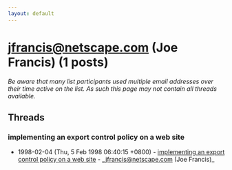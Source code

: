 ```yaml
---
layout: default
---
```


# jfrancis@netscape.com (Joe Francis) (1 posts)

_Be aware that many list participants used multiple email addresses over their time active on the list. As such this page may not contain all threads available._

## Threads

### implementing an export control policy on a web site
+ 1998-02-04 (Thu, 5 Feb 1998 06:40:15 +0800) - [implementing an export control policy on a web site](/archive/1998/02/c0f5d499d286dbac579e952b965c2f59b38bbc872628a37636603754f7af2f4e) - _jfrancis@netscape.com (Joe Francis)_

